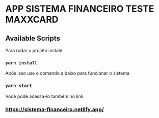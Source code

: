 # APP SISTEMA FINANCEIRO TESTE MAXXCARD

## Available Scripts

Para rodar o projeto instale

### `yarn install`

Após isso use o comando a baixo para funcionar o sistema

### `yarn start`

Você pode acessa-lo também no link

### https://sistema-financeiro.netlify.app/


